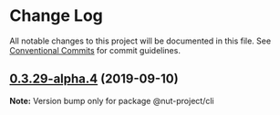 # Change Log

All notable changes to this project will be documented in this file.
See [Conventional Commits](https://conventionalcommits.org) for commit guidelines.

## [0.3.29-alpha.4](https://github.com/nut-project/nut/tree/master/packages/cli/compare/@nut-project/cli@0.3.29-alpha.3...@nut-project/cli@0.3.29-alpha.4) (2019-09-10)

**Note:** Version bump only for package @nut-project/cli
